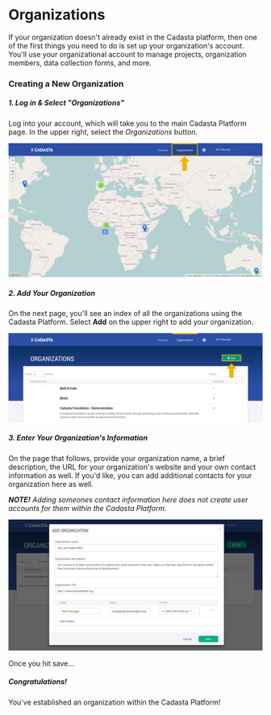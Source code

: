 # Organizations

If your organization doesn't already exist in the Cadasta platform, then one of the first things you need to do is set up your organization's account. You'll use your organizational account to manage projects, organization members, data collection forms, and more.

### Creating a New Organization

##### 1. Log in & Select "Organizations"

Log into your account, which will take you to the main Cadasta Platform page. In the upper right, select the _Organizations_ button.

![](/assets/cadasta-main-platform-organization-button.png)

##### 2. Add Your Organization

On the next page, you'll see an index of all the organizations using the Cadasta Platform. Select **Add** on the upper right to add your organization.

![](/assets/add-organization-button.png)

##### 3. Enter Your Organization's Information

On the page that follows, provide your organization name, a brief description, the URL for your organization's website and your own contact information as well. If you'd like, you can add additional contacts for your organization here as well. 

_**NOTE!** Adding someones contact information here does not create user accounts for them within the Cadasta Platform._ 

![](/assets/add-organization-info.png)

Once you hit save...

##### Congratulations!

You've established an organization within the Cadasta Platform!





